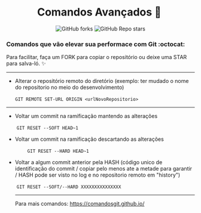 # <div align="center"> Comandos Avançados  :memo: ​ </div>

<div align="center"> <img alt="GitHub forks" src="https://img.shields.io/github/forks/tayhsn/git-advanced?logoColor=red&style=social"> <img alt="GitHub Repo stars" src="https://img.shields.io/github/stars/tayhsn/git-advanced?logoColor=orange&style=social"> </div>

### Comandos que vão elevar sua performace com Git :octocat:

Para facilitar, faça um FORK para copiar o repositório ou deixe uma STAR para salva-ló. :sparkles:

<hr>

* Alterar o repositório remoto do diretório (exemplo: ter mudado o nome do repositorio no meio do desenvolvimento) 

  ​		```	GIT REMOTE SET-URL ORIGIN <urlNovoRepositorio> ```
 
<hr>

* Voltar um commit na ramificação mantendo as alterações

  ​		```	GIT RESET --SOFT HEAD~1 ``` 


* Voltar um commit na ramificação descartando as alterações 

  ​		```		GIT RESET --HARD HEAD~1 ```


* Voltar a algum commit anterior pela HASH (código unico de identificação do commit / copiar pelo menos ate a metade para garantir / HASH pode ser visto no log e no repositorio remoto em "history") 

  ​		```	GIT RESET --SOFT/--HARD XXXXXXXXXXXXXXX ```
  
  <hr>
  
  Para mais comandos: https://comandosgit.github.io/
